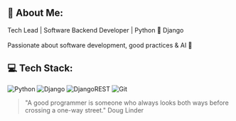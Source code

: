 ## 👋 About Me:
Tech Lead | Software Backend Developer | Python 🐍 Django<br><br>Passionate about software development, good practices & AI 🤖


## 💻 Tech Stack:
![Python](https://img.shields.io/badge/python-3670A0?style=for-the-badge&logo=python&logoColor=ffdd54) ![Django](https://img.shields.io/badge/django-%23092E20.svg?style=for-the-badge&logo=django&logoColor=white) ![DjangoREST](https://img.shields.io/badge/DJANGO-REST-ff1709?style=for-the-badge&logo=django&logoColor=white&color=ff1709&labelColor=gray) ![Git](https://img.shields.io/badge/git-%23F05033.svg?style=for-the-badge&logo=git&logoColor=white)


> "A good programmer is someone who always looks both ways before crossing a one-way street."
> Doug Linder

<!-- Proudly created with GPRM ( https://gprm.itsvg.in ) -->
